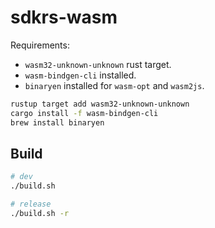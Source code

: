 # sdkrs-wasm

Requirements:
- `wasm32-unknown-unknown` rust target.
- `wasm-bindgen-cli` installed.
- `binaryen` installed for `wasm-opt` and `wasm2js`.

```bash
rustup target add wasm32-unknown-unknown
cargo install -f wasm-bindgen-cli
brew install binaryen
```

## Build

```bash
# dev
./build.sh

# release
./build.sh -r
```

